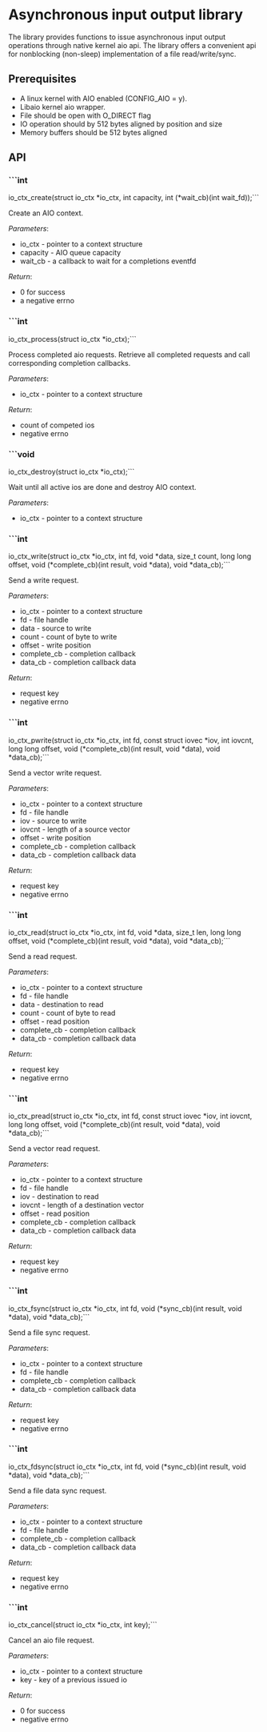 # Asynchronous input output library

The library provides functions to issue asynchronous input output
operations through native kernel aio api. The library offers a convenient api
for nonblocking (non-sleep) implementation of a file read/write/sync.

## Prerequisites
 * A linux kernel with AIO enabled (CONFIG_AIO = y).
 * Libaio kernel aio wrapper.
 * File should be open with O_DIRECT flag
 * IO operation should by 512 bytes aligned by position and size
 * Memory buffers should be 512 bytes aligned

## API

### ```int
io_ctx_create(struct io_ctx *io_ctx, int capacity, int (*wait_cb)(int wait_fd));```

Create an AIO context.

*Parameters*:

 - io_ctx - pointer to a context structure
 - capacity - AIO queue capacity
 - wait_cb - a callback to wait for a completions eventfd

*Return*:

 - 0 for success
 - a negative errno

### ```int
io_ctx_process(struct io_ctx *io_ctx);```

Process completed aio requests. Retrieve all completed requests and call corresponding completion callbacks.

*Parameters*:

 - io_ctx - pointer to a context structure

*Return*:

 - count of competed ios
 - negative errno

### ```void
io_ctx_destroy(struct io_ctx *io_ctx);```

Wait until all active ios are done and destroy AIO context.

*Parameters*:

 - io_ctx - pointer to a context structure

### ```int
io_ctx_write(struct io_ctx *io_ctx, int fd, void *data, size_t count, long long offset,
	     void (*complete_cb)(int result, void *data), void *data_cb);```

Send a write request.

*Parameters*:

 - io_ctx - pointer to a context structure
 - fd - file handle
 - data - source to write
 - count - count of byte to write
 - offset - write position
 - complete_cb - completion callback
 - data_cb - completion callback data

*Return*:

 - request key
 - negative errno

### ```int
io_ctx_pwrite(struct io_ctx *io_ctx, int fd, const struct iovec *iov, int iovcnt,
	      long long offset,
	      void (*complete_cb)(int result, void *data), void *data_cb);```

Send a vector write request.

*Parameters*:

 - io_ctx - pointer to a context structure
 - fd - file handle
 - iov - source to write
 - iovcnt - length of a source vector
 - offset - write position
 - complete_cb - completion callback
 - data_cb - completion callback data

*Return*:

 - request key
 - negative errno

### ```int
io_ctx_read(struct io_ctx *io_ctx, int fd, void *data, size_t len, long long offset,
	    void (*complete_cb)(int result, void *data), void *data_cb);```

Send a read request.

*Parameters*:

- io_ctx - pointer to a context structure
 - fd - file handle
 - data - destination to read
 - count - count of byte to read
 - offset - read position
 - complete_cb - completion callback
 - data_cb - completion callback data

*Return*:

 - request key
 - negative errno

### ```int
io_ctx_pread(struct io_ctx *io_ctx, int fd, const struct iovec *iov, int iovcnt,
	     long long offset,
	     void (*complete_cb)(int result, void *data), void *data_cb);```

Send a vector read request.

*Parameters*:

 - io_ctx - pointer to a context structure
 - fd - file handle
 - iov - destination to read
 - iovcnt - length of a destination vector
 - offset - read position
 - complete_cb - completion callback
 - data_cb - completion callback data

*Return*:

 - request key
 - negative errno

### ```int
io_ctx_fsync(struct io_ctx *io_ctx, int fd,
	     void (*sync_cb)(int result, void *data), void *data_cb);```

Send a file sync request.

*Parameters*:

 - io_ctx - pointer to a context structure
 - fd - file handle
 - complete_cb - completion callback
 - data_cb - completion callback data

*Return*:

 - request key
 - negative errno

### ```int
io_ctx_fdsync(struct io_ctx *io_ctx, int fd,
	      void (*sync_cb)(int result, void *data), void *data_cb);```

 Send a file data sync request.

*Parameters*:

 - io_ctx - pointer to a context structure
 - fd - file handle
 - complete_cb - completion callback
 - data_cb - completion callback data

*Return*:

 - request key
 - negative errno

### ```int
io_ctx_cancel(struct io_ctx *io_ctx, int key);```

Cancel an aio file request.

*Parameters*:

 - io_ctx - pointer to a context structure
 - key - key of a previous issued io

*Return*:
 - 0 for success
 - negative errno

